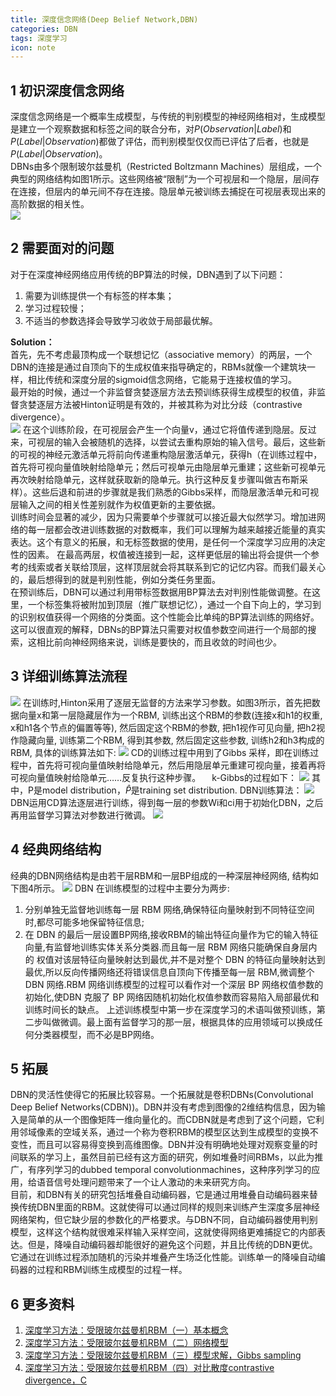 ```yaml
---
title: 深度信念网络(Deep Belief Network,DBN)
categories: DBN
tags: 深度学习
icon: note
---
```


## 1 初识深度信念网络
深度信念网络是一个概率生成模型，与传统的判别模型的神经网络相对，生成模型是建立一个观察数据和标签之间的联合分布，对$P(Observation|Label)$和 $P(Label|Observation)$都做了评估，而判别模型仅仅而已评估了后者，也就是$P(Label|Observation)$。  
DBNs由多个限制玻尔兹曼机（Restricted Boltzmann Machines）层组成，一个典型的网络结构如图1所示。这些网络被“限制”为一个可视层和一个隐层，层间存在连接，但层内的单元间不存在连接。隐层单元被训练去捕捉在可视层表现出来的高阶数据的相关性。  
![](http://img.blog.csdn.net/20161213120114382?watermark/2/text/aHR0cDovL2Jsb2cuY3Nkbi5uZXQvYTgxOTgyNTI5NA==/font/5a6L5L2T/fontsize/400/fill/I0JBQkFCMA==/dissolve/70/gravity/SouthEast)
## 2 需要面对的问题
对于在深度神经网络应用传统的BP算法的时候，DBN遇到了以下问题：  
1. 需要为训练提供一个有标签的样本集；
2. 学习过程较慢；
3. 不适当的参数选择会导致学习收敛于局部最优解。

**Solution：**  
首先，先不考虑最顶构成一个联想记忆（associative memory）的两层，一个DBN的连接是通过自顶向下的生成权值来指导确定的，RBMs就像一个建筑块一样，相比传统和深度分层的sigmoid信念网络，它能易于连接权值的学习。  
最开始的时候，通过一个非监督贪婪逐层方法去预训练获得生成模型的权值，非监督贪婪逐层方法被Hinton证明是有效的，并被其称为对比分歧（contrastive divergence）。  
![](http://img.blog.csdn.net/20161213123012466?watermark/2/text/aHR0cDovL2Jsb2cuY3Nkbi5uZXQvYTgxOTgyNTI5NA==/font/5a6L5L2T/fontsize/400/fill/I0JBQkFCMA==/dissolve/70/gravity/SouthEast)
在这个训练阶段，在可视层会产生一个向量v，通过它将值传递到隐层。反过来，可视层的输入会被随机的选择，以尝试去重构原始的输入信号。最后，这些新的可视的神经元激活单元将前向传递重构隐层激活单元，获得h（在训练过程中，首先将可视向量值映射给隐单元；然后可视单元由隐层单元重建；这些新可视单元再次映射给隐单元，这样就获取新的隐单元。执行这种反复步骤叫做吉布斯采样）。这些后退和前进的步骤就是我们熟悉的Gibbs采样，而隐层激活单元和可视层输入之间的相关性差别就作为权值更新的主要依据。  
训练时间会显著的减少，因为只需要单个步骤就可以接近最大似然学习。增加进网络的每一层都会改进训练数据的对数概率，我们可以理解为越来越接近能量的真实表达。这个有意义的拓展，和无标签数据的使用，是任何一个深度学习应用的决定性的因素。
在最高两层，权值被连接到一起，这样更低层的输出将会提供一个参考的线索或者关联给顶层，这样顶层就会将其联系到它的记忆内容。而我们最关心的，最后想得到的就是判别性能，例如分类任务里面。  
在预训练后，DBN可以通过利用带标签数据用BP算法去对判别性能做调整。在这里，一个标签集将被附加到顶层（推广联想记忆），通过一个自下向上的，学习到的识别权值获得一个网络的分类面。这个性能会比单纯的BP算法训练的网络好。这可以很直观的解释，DBNs的BP算法只需要对权值参数空间进行一个局部的搜索，这相比前向神经网络来说，训练是要快的，而且收敛的时间也少。
## 3 详细训练算法流程
![](http://img.blog.csdn.net/20161213122524412?watermark/2/text/aHR0cDovL2Jsb2cuY3Nkbi5uZXQvYTgxOTgyNTI5NA==/font/5a6L5L2T/fontsize/400/fill/I0JBQkFCMA==/dissolve/70/gravity/SouthEast)
在训练时,Hinton采用了逐层无监督的方法来学习参数。如图3所示，首先把数据向量x和第一层隐藏层作为一个RBM, 训练出这个RBM的参数(连接x和h1的权重, x和h1各个节点的偏置等等), 然后固定这个RBM的参数, 把h1视作可见向量, 把h2视作隐藏向量, 训练第二个RBM, 得到其参数, 然后固定这些参数, 训练h2和h3构成的RBM, 具体的训练算法如下:
![](http://img.blog.csdn.net/20161213123230571?watermark/2/text/aHR0cDovL2Jsb2cuY3Nkbi5uZXQvYTgxOTgyNTI5NA==/font/5a6L5L2T/fontsize/400/fill/I0JBQkFCMA==/dissolve/70/gravity/SouthEast)
  CD的训练过程中用到了Gibbs 采样，即在训练过程中，首先将可视向量值映射给隐单元，然后用隐层单元重建可视向量，接着再将可视向量值映射给隐单元……反复执行这种步骤。
　k-Gibbs的过程如下：
![](http://img.blog.csdn.net/20161213123405362?watermark/2/text/aHR0cDovL2Jsb2cuY3Nkbi5uZXQvYTgxOTgyNTI5NA==/font/5a6L5L2T/fontsize/400/fill/I0JBQkFCMA==/dissolve/70/gravity/SouthEast)
其中，P是model distribution，$\hat{P}$是training set distribution.
DBN训练算法：
![](http://img.blog.csdn.net/20161213123735570?watermark/2/text/aHR0cDovL2Jsb2cuY3Nkbi5uZXQvYTgxOTgyNTI5NA==/font/5a6L5L2T/fontsize/400/fill/I0JBQkFCMA==/dissolve/70/gravity/SouthEast)
DBN运用CD算法逐层进行训练，得到每一层的参数Wi和ci用于初始化DBN，之后再用监督学习算法对参数进行微调。
![](http://img.blog.csdn.net/20161213123934323?watermark/2/text/aHR0cDovL2Jsb2cuY3Nkbi5uZXQvYTgxOTgyNTI5NA==/font/5a6L5L2T/fontsize/400/fill/I0JBQkFCMA==/dissolve/70/gravity/SouthEast)
## 4 经典网络结构
经典的DBN网络结构是由若干层RBM和一层BP组成的一种深层神经网络, 结构如下图4所示。
![](http://img.blog.csdn.net/20161213124220124?watermark/2/text/aHR0cDovL2Jsb2cuY3Nkbi5uZXQvYTgxOTgyNTI5NA==/font/5a6L5L2T/fontsize/400/fill/I0JBQkFCMA==/dissolve/70/gravity/SouthEast)
DBN 在训练模型的过程中主要分为两步:
1. 分别单独无监督地训练每一层 RBM 网络,确保特征向量映射到不同特征空间时,都尽可能多地保留特征信息;
2. 在 DBN 的最后一层设置BP网络,接收RBM的输出特征向量作为它的输入特征向量,有监督地训练实体关系分类器.而且每一层 RBM 网络只能确保自身层内的 权值对该层特征向量映射达到最优,并不是对整个 DBN 的特征向量映射达到最优,所以反向传播网络还将错误信息自顶向下传播至每一层 RBM,微调整个 DBN 网络.RBM 网络训练模型的过程可以看作对一个深层 BP 网络权值参数的初始化,使DBN 克服了 BP 网络因随机初始化权值参数而容易陷入局部最优和训练时间长的缺点。
上述训练模型中第一步在深度学习的术语叫做预训练，第二步叫做微调。最上面有监督学习的那一层，根据具体的应用领域可以换成任何分类器模型，而不必是BP网络。

## 5 拓展
DBN的灵活性使得它的拓展比较容易。一个拓展就是卷积DBNs(Convolutional Deep Belief Networks(CDBN))。DBN并没有考虑到图像的2维结构信息，因为输入是简单的从一个图像矩阵一维向量化的。而CDBN就是考虑到了这个问题，它利用邻域像素的空域关系，通过一个称为卷积RBM的模型区达到生成模型的变换不变性，而且可以容易得变换到高维图像。DBN并没有明确地处理对观察变量的时间联系的学习上，虽然目前已经有这方面的研究，例如堆叠时间RBMs，以此为推广，有序列学习的dubbed temporal convolutionmachines，这种序列学习的应用，给语音信号处理问题带来了一个让人激动的未来研究方向。  
目前，和DBN有关的研究包括堆叠自动编码器，它是通过用堆叠自动编码器来替换传统DBN里面的RBM。这就使得可以通过同样的规则来训练产生深度多层神经网络架构，但它缺少层的参数化的严格要求。与DBN不同，自动编码器使用判别模型，这样这个结构就很难采样输入采样空间，这就使得网络更难捕捉它的内部表达。但是，降噪自动编码器却能很好的避免这个问题，并且比传统的DBN更优。它通过在训练过程添加随机的污染并堆叠产生场泛化性能。训练单一的降噪自动编码器的过程和RBM训练生成模型的过程一样。


## 6 更多资料
1. [深度学习方法：受限玻尔兹曼机RBM（一）基本概念](http://blog.csdn.net/xbinworld/article/details/44901865)
2. [深度学习方法：受限玻尔兹曼机RBM（二）网络模型](http://blog.csdn.net/xbinworld/article/details/45013825)
3. [深度学习方法：受限玻尔兹曼机RBM（三）模型求解，Gibbs sampling](http://blog.csdn.net/xbinworld/article/details/45128733)
4. [深度学习方法：受限玻尔兹曼机RBM（四）对比散度contrastive divergence，C](http://blog.csdn.net/xbinworld/article/details/45274289)
